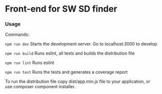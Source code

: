 # Front-end for SW SD finder

### Usage

Commands:

`` npm run dev `` Starts the development server. Go to localhost:3000 to develop

`` npm run build `` Runs eslint, all tests and builds the distribution file

`` npm run lint `` Runs eslint

`` npm run test `` Runs the tests and generates a coverage report


To run the distribution file copy dist/app.min.js file to your application, or use composer component installer.

